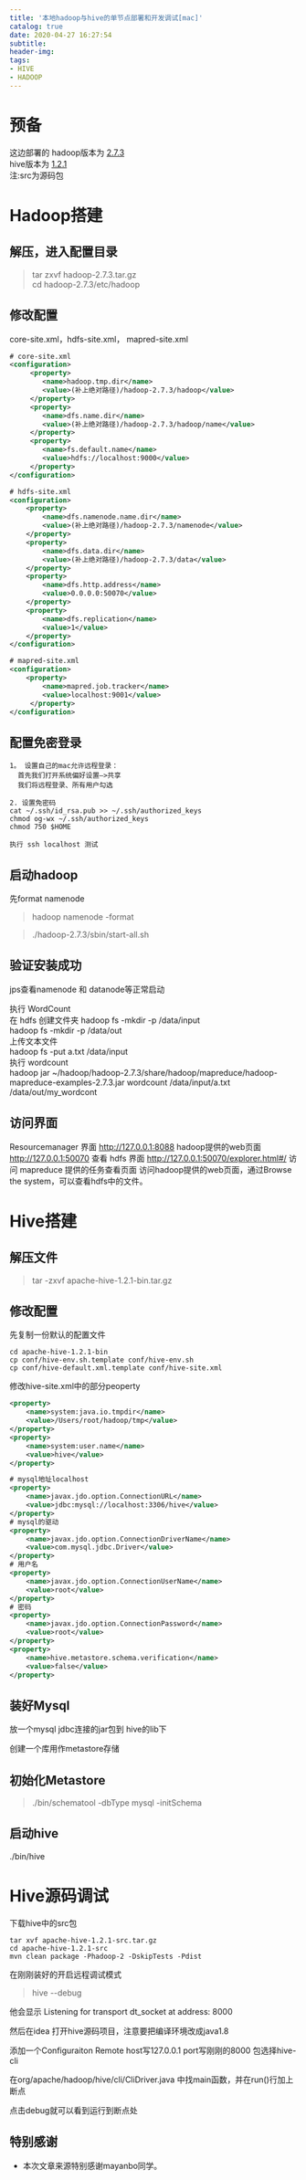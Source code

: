 ```yaml
---
title: '本地hadoop与hive的单节点部署和开发调试[mac]'
catalog: true
date: 2020-04-27 16:27:54
subtitle:
header-img:
tags:
- HIVE
- HADOOP
---
```


# 预备

这边部署的
hadoop版本为 [2.7.3](http://archive.apache.org/dist/hadoop/common/hadoop-2.7.3/)  
hive版本为 [1.2.1](http://archive.apache.org/dist/hive/hive-1.2.1/)  
注:src为源码包

# Hadoop搭建

## 解压，进入配置目录
> tar zxvf hadoop-2.7.3.tar.gz  
cd hadoop-2.7.3/etc/hadoop

## 修改配置 
core-site.xml，hdfs-site.xml， mapred-site.xml
``` xml
# core-site.xml
<configuration>
     <property>
        <name>hadoop.tmp.dir</name>
        <value>(补上绝对路径)/hadoop-2.7.3/hadoop</value>
     </property>
     <property>
        <name>dfs.name.dir</name>
        <value>(补上绝对路径)/hadoop-2.7.3/hadoop/name</value>
     </property>
     <property>
        <name>fs.default.name</name>
        <value>hdfs://localhost:9000</value>
     </property>
</configuration>

# hdfs-site.xml
<configuration>
    <property>
        <name>dfs.namenode.name.dir</name>
        <value>(补上绝对路径)/hadoop-2.7.3/namenode</value>
    </property>
    <property>
        <name>dfs.data.dir</name>
        <value>(补上绝对路径)/hadoop-2.7.3/data</value>
    </property>
    <property>
        <name>dfs.http.address</name>
        <value>0.0.0.0:50070</value>
    </property>
    <property>
        <name>dfs.replication</name>
        <value>1</value>
    </property>
</configuration>

# mapred-site.xml
<configuration>
    <property>
        <name>mapred.job.tracker</name>
        <value>localhost:9001</value>
     </property>
</configuration>
```


## 配置免密登录
```
1。 设置自己的mac允许远程登录：
  首先我们打开系统偏好设置–>共享
  我们将远程登录、所有用户勾选

2. 设置免密码
cat ~/.ssh/id_rsa.pub >> ~/.ssh/authorized_keys
chmod og-wx ~/.ssh/authorized_keys
chmod 750 $HOME

执行 ssh localhost 测试
```

## 启动hadoop

先format namenode
>hadoop namenode -format

>./hadoop-2.7.3/sbin/start-all.sh


## 验证安装成功
jps查看namenode 和 datanode等正常启动

执行 WordCount  
在 hdfs 创建文件夹 hadoop fs -mkdir -p /data/input  
hadoop fs -mkdir -p /data/out  
上传文本文件  
hadoop fs -put a.txt /data/input  
执行 wordcount  
hadoop jar ~/hadoop/hadoop-2.7.3/share/hadoop/mapreduce/hadoop-mapreduce-examples-2.7.3.jar wordcount /data/input/a.txt /data/out/my_wordcont  

## 访问界面
Resourcemanager 界面 http://127.0.0.1:8088
hadoop提供的web页面 http://127.0.0.1:50070
查看 hdfs 界面 http://127.0.0.1:50070/explorer.html#/
访问 mapreduce 提供的任务查看页面  访问hadoop提供的web页面，通过Browse the system，可以查看hdfs中的文件。


# Hive搭建

## 解压文件
> tar -zxvf apache-hive-1.2.1-bin.tar.gz

## 修改配置

先复制一份默认的配置文件
``` shell
cd apache-hive-1.2.1-bin
cp conf/hive-env.sh.template conf/hive-env.sh
cp conf/hive-default.xml.template conf/hive-site.xml
```
修改hive-site.xml中的部分peoperty
``` xml
<property>
    <name>system:java.io.tmpdir</name>
    <value>/Users/root/hadoop/tmp</value>
</property>
<property>
    <name>system:user.name</name>
    <value>hive</value>
</property>

# mysql地址localhost
<property>
    <name>javax.jdo.option.ConnectionURL</name>
    <value>jdbc:mysql://localhost:3306/hive</value>
</property>
# mysql的驱动
<property>
    <name>javax.jdo.option.ConnectionDriverName</name>
    <value>com.mysql.jdbc.Driver</value>
</property>
# 用户名
<property>
    <name>javax.jdo.option.ConnectionUserName</name>
    <value>root</value>
</property>
# 密码
<property>
    <name>javax.jdo.option.ConnectionPassword</name>
    <value>root</value>
</property>
<property>
    <name>hive.metastore.schema.verification</name>
    <value>false</value>
</property>
```

## 装好Mysql  
放一个mysql jdbc连接的jar包到 hive的lib下  

创建一个库用作metastore存储

## 初始化Metastore
>./bin/schematool -dbType mysql -initSchema

## 启动hive
./bin/hive

# Hive源码调试

下载hive中的src包
```
tar xvf apache-hive-1.2.1-src.tar.gz
cd apache-hive-1.2.1-src
mvn clean package -Phadoop-2 -DskipTests -Pdist
```

在刚刚装好的开启远程调试模式

>hive --debug

他会显示
Listening for transport dt_socket at address: 8000

然后在idea 打开hive源码项目，注意要把编译环境改成java1.8

添加一个Configuraiton Remote
host写127.0.0.1
port写刚刚的8000
包选择hive-cli

在org/apache/hadoop/hive/cli/CliDriver.java
中找main函数，并在run()行加上断点

点击debug就可以看到运行到断点处

## 特别感谢

- 本次文章来源特别感谢mayanbo同学。
